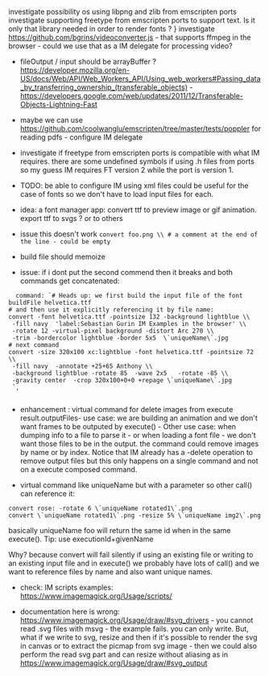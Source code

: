 investigate possibility os using libpng and zlib from emscripten ports
investigate supporting freetype from emscripten ports to support text. Is it only that library needed in order to render fonts ? }
investigate https://github.com/bgrins/videoconverter.js - that supports ffmpeg in the browser - could we use that as a IM delegate for processing video? 

 * fileOutput / input should be arrayBuffer ? https://developer.mozilla.org/en-US/docs/Web/API/Web_Workers_API/Using_web_workers#Passing_data_by_transferring_ownership_(transferable_objects) -  https://developers.google.com/web/updates/2011/12/Transferable-Objects-Lightning-Fast

 * maybe we can use https://github.com/coolwanglu/emscripten/tree/master/tests/poppler for reading pdfs - configure IM delegate

 * investigate if freetype from emscripten ports is compatible with what IM requires. there are some undefined symbols if using .h files from ports so my guess IM requires FT version 2 while the port is version 1.

 * TODO: be able to configure IM using xml files could be useful for the case of fonts so we don't have to load input files for each.

 * idea: a font manager app: convert ttf to preview image or gif animation. export ttf to svgs ? or to others

 * issue this doesn't work `convert foo.png \\ # a comment at the end of the line - could be empty`

 * build file should memoize

 * issue: if i dont put the second commend then it breaks and both commands get concatenated: 
 ```
   command: `# Heads up: we first build the input file of the font 
buildFile helvetica.ttf
# and then use it explicitly referencing it by file name:
convert -font helvetica.ttf -pointsize 132 -background lightblue \\
  -fill navy  'label:Sebastian Gurin IM Examples in the browser' \\
  -rotate 12 -virtual-pixel background -distort Arc 270 \\
  -trim -bordercolor lightblue -border 5x5  \`uniqueName\`.jpg
# next command 
convert -size 320x100 xc:lightblue -font helvetica.ttf -pointsize 72 \\
  -fill navy  -annotate +25+65 Anthony \\
  -background lightblue -rotate 85  -wave 2x5   -rotate -85 \\
  -gravity center  -crop 320x100+0+0 +repage \`uniqueName\`.jpg
  `,
  
  ```

  * enhancement : virtual command for delete images from execute result.outputFiles- use case: we are building an animation and we don't want frames to be outputed by execute() - Other use case: when dumping info to a file to parse it - or when loading a font file - we don't want those files to be in the output. the command could remove images by name or by index. Notice that IM already has a -delete operation to remove output files but this only happens on a single command and not on a execute composed command.

  * virtual command like uniqueName but with a parameter so other call() can reference it: 
```
convert rose: -rotate 6 \`uniqueName rotated1\`.png
convert \`uniqueName rotated1\`.png -resize 5% \`uniqueName img2\`.png
```
  basically uniqueName foo will return the same id when in the same execute(). Tip: use executionId+givenName

  Why? because convert will fail silently if using an existing file or writing to an existing input file and in execute() we probably have lots of call() and we want to reference files by name and also want unique names. 

 * check: IM scripts examples: https://www.imagemagick.org/Usage/scripts/

 * documentation here is wrong: https://www.imagemagick.org/Usage/draw/#svg_drivers - you cannot read .svg files with msvg - the example fails. you can only write. But, what if we write to svg, resize and then if it's possible to render the svg in canvas or to extract the picmap from svg image - then we could also perform the read svg part and can resize without aliasing as in  https://www.imagemagick.org/Usage/draw/#svg_output